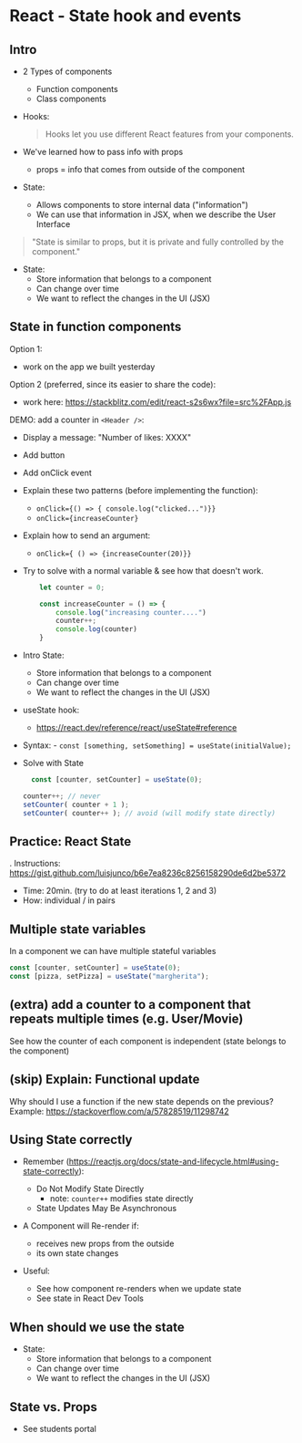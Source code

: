 
# React - State hook and events

<!--

Status: draft

@todo: 
- improve the planning for this unit (examples & steps to follow)
- create slides (e.g. syntax, functional updates etc.)

-->


## Intro

- 2 Types of components
  - Function components
  - Class components


- Hooks:
  > Hooks let you use different React features from your components. 
  

- We've learned how to pass info with props
  - props = info that comes from outside of the component

- State:
  - Allows components to store internal data ("information")
  - We can use that information in JSX, when we describe the User Interface

> "State is similar to props, but it is private and fully controlled by the component."


- State: 
  - Store information that belongs to a component
  - Can change over time
  - We want to reflect the changes in the UI (JSX)





## State in function components


Option 1: 
- work on the app we built yesterday

Option 2 (preferred, since its easier to share the code): 
- work here: https://stackblitz.com/edit/react-s2s6wx?file=src%2FApp.js

  <!-- remember to FORK -->
  <!-- remember to FORK -->
  <!-- remember to FORK -->



DEMO: add a counter in `<Header />`:

  <!-- @LT: DEMO (we will do an exercise in a few moments)  -->

  - Display a message: "Number of likes: XXXX"
  - Add button 
  - Add onClick event
  - Explain these two patterns (before implementing the function):
    - `onClick={() => { console.log("clicked...")}}`
    - `onClick={increaseCounter}`
  - Explain how to send an argument:
    - `onClick={ () => {increaseCounter(20)}}`
  - Try to solve with a normal variable & see how that doesn't work.

      ```js
          let counter = 0;

          const increaseCounter = () => {
              console.log("increasing counter....")
              counter++;
              console.log(counter)
          }
      ```

  - Intro State: 
    - Store information that belongs to a component
    - Can change over time
    - We want to reflect the changes in the UI (JSX)




  - useState hook:
    - https://react.dev/reference/react/useState#reference

  -  Syntax:
    - `const [something, setSomething] = useState(initialValue);`


  - Solve with State

    ```js
      const [counter, setCounter] = useState(0);
    ```

    ```js
    counter++; // never
    setCounter( counter + 1 );
    setCounter( counter++ ); // avoid (will modify state directly)

    ```



## Practice: React State

<!-- @LT: remember to FORK  -->

. Instructions: https://gist.github.com/luisjunco/b6e7ea8236c8256158290de6d2be5372
- Time: 20min. (try to do at least iterations 1, 2 and 3)
- How: individual / in pairs



## Multiple state variables

In a component we can have multiple stateful variables

```js
const [counter, setCounter] = useState(0);
const [pizza, setPizza] = useState("margherita");
```



## (extra) add a counter to a component that repeats multiple times (e.g. User/Movie)

See how the counter of each component is independent (state belongs to the component)

<!-- @todo: create example on stackblitz & share with students -->
<!-- note: can also be done as an exercise -->





## (skip) Explain: Functional update

Why should I use a function if the new state depends on the previous? Example: https://stackoverflow.com/a/57828519/11298742





## Using State correctly

<!-- @todo: create slides -->

- Remember (https://reactjs.org/docs/state-and-lifecycle.html#using-state-correctly):
  - Do Not Modify State Directly
    - note: `counter++` modifies state directly
  - State Updates May Be Asynchronous

- A Component will Re-render if:
  - receives new props from the outside
  - its own state changes

- Useful:
  - See how component re-renders when we update state
  - See state in React Dev Tools





## When should we use the state

- State: 
  - Store information that belongs to a component
  - Can change over time
  - We want to reflect the changes in the UI (JSX)



## State vs. Props

- See students portal


